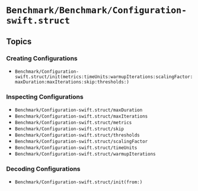 # ``Benchmark/Benchmark/Configuration-swift.struct``

## Topics

### Creating Configurations

- ``Benchmark/Configuration-swift.struct/init(metrics:timeUnits:warmupIterations:scalingFactor:maxDuration:maxIterations:skip:thresholds:)``

### Inspecting Configurations

- ``Benchmark/Configuration-swift.struct/maxDuration``
- ``Benchmark/Configuration-swift.struct/maxIterations``
- ``Benchmark/Configuration-swift.struct/metrics``
- ``Benchmark/Configuration-swift.struct/skip``
- ``Benchmark/Configuration-swift.struct/thresholds``
- ``Benchmark/Configuration-swift.struct/scalingFactor``
- ``Benchmark/Configuration-swift.struct/timeUnits``
- ``Benchmark/Configuration-swift.struct/warmupIterations``

### Decoding Configurations

- ``Benchmark/Configuration-swift.struct/init(from:)``
